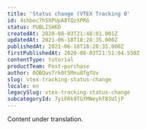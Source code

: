 ```yaml
---
title: 'Status change (VTEX Tracking 0'
id: 4shboc7h5XPUpA8TQzXPRG
status: PUBLISHED
createdAt: 2020-08-03T21:48:01.001Z
updatedAt: 2021-06-18T18:28:35.000Z
publishedAt: 2021-06-18T18:28:35.000Z
firstPublishedAt: 2020-08-03T21:51:04.550Z
contentType: tutorial
productTeam: Post-purchase
author: 0QBQws7rk0t5Mnu8fgfUv
slug: vtex-tracking-status-change
locale: en
legacySlug: vtex-tracking-status-change
subcategoryId: 7yiFRk9TGfMNeyhT83UljP
---
```


<div class="alert alert-warning" role="alert">Content under translation.</div>
